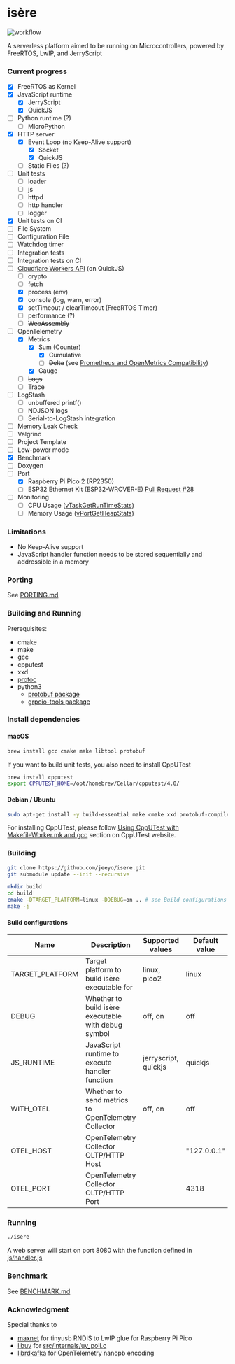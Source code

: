 # isère

![workflow](https://github.com/jeeyo/isere/actions/workflows/ci.yml/badge.svg)

A serverless platform aimed to be running on Microcontrollers, powered by FreeRTOS, LwIP, and JerryScript

### Current progress

- [x] FreeRTOS as Kernel
- [x] JavaScript runtime
  - [x] JerryScript
  - [x] QuickJS
- [ ] Python runtime (?)
  - [ ] MicroPython
- [x] HTTP server
  - [x] Event Loop (no Keep-Alive support)
    - [x] Socket
    - [x] QuickJS
  - [ ] Static Files (?)
- [ ] Unit tests
  - [ ] loader
  - [ ] js
  - [ ] httpd
  - [ ] http handler
  - [ ] logger
- [x] Unit tests on CI
- [ ] File System
- [ ] Configuration File
- [ ] Watchdog timer
- [ ] Integration tests
- [ ] Integration tests on CI
- [ ] [Cloudflare Workers API](https://developers.cloudflare.com/workers/runtime-apis/) (on QuickJS)
  - [ ] crypto
  - [ ] fetch
  - [x] process (env)
  - [x] console (log, warn, error)
  - [x] setTimeout / clearTimeout (FreeRTOS Timer)
  - [ ] performance (?)
  - [ ] ~~WebAssembly~~
- [ ] OpenTelemetry
  - [x] Metrics
    - [x] Sum (Counter)
      - [x] Cumulative
      - [ ] ~~Delta~~ (see [Prometheus and OpenMetrics Compatibility](https://opentelemetry.io/docs/specs/otel/compatibility/prometheus_and_openmetrics/#sums))
    - [x] Gauge
  - [ ] ~~Logs~~
  - [ ] Trace
- [ ] LogStash
  - [ ] unbuffered printf()
  - [ ] NDJSON logs
  - [ ] Serial-to-LogStash integration
- [ ] Memory Leak Check
- [ ] Valgrind
- [ ] Project Template
- [ ] Low-power mode
- [x] Benchmark
- [ ] Doxygen
- [ ] Port
  - [x] Raspberry Pi Pico 2 (RP2350)
  - [ ] ESP32 Ethernet Kit (ESP32-WROVER-E) [Pull Request #28](https://github.com/jeeyo/isere/pull/28)
- [ ] Monitoring
  - [ ] CPU Usage ([vTaskGetRunTimeStats](https://www.freertos.org/rtos-run-time-stats.html))
  - [ ] Memory Usage ([vPortGetHeapStats](https://www.freertos.org/a00111.html))

### Limitations

- No Keep-Alive support
- JavaScript handler function needs to be stored sequentially and addressible in a memory

### Porting

See [PORTING.md](PORTING.md)

### Building and Running

Prerequisites:
- cmake
- make
- gcc
- cpputest
- xxd
- [protoc](https://grpc.io/docs/protoc-installation/)
- python3
  - [protobuf package](https://pypi.org/project/protobuf/)
  - [grpcio-tools package](https://pypi.org/project/grpcio-tools/)

### Install dependencies

#### macOS

```zsh
brew install gcc cmake make libtool protobuf
```

If you want to build unit tests, you also need to install CppUTest

```zsh
brew install cpputest
export CPPUTEST_HOME=/opt/homebrew/Cellar/cpputest/4.0/
```

#### Debian / Ubuntu

```bash
sudo apt-get install -y build-essential make cmake xxd protobuf-compiler
```

For installing CppUTest, please follow [Using CppUTest with MakefileWorker.mk and gcc](https://cpputest.github.io/) section on CppUTest website.

### Building

```sh
git clone https://github.com/jeeyo/isere.git
git submodule update --init --recursive

mkdir build
cd build
cmake -DTARGET_PLATFORM=linux -DDEBUG=on .. # see Build configurations for more options
make -j
```

#### Build configurations

|Name|Description|Supported values|Default value|
|-|-|-|-|
|TARGET_PLATFORM|Target platform to build isère executable for|linux, pico2|linux|
|DEBUG|Whether to build isère executable with debug symbol|off, on|off|
|JS_RUNTIME|JavaScript runtime to execute handler function|jerryscript, quickjs|quickjs|
|WITH_OTEL|Whether to send metrics to OpenTelemetry Collector|off, on|off|
|OTEL_HOST|OpenTelemetry Collector OLTP/HTTP Host||"127.0.0.1"|
|OTEL_PORT|OpenTelemetry Collector OLTP/HTTP Port||4318|

### Running

```sh
./isere
```

A web server will start on port 8080 with the function defined in [js/handler.js](js/handler.js)

### Benchmark

See [BENCHMARK.md](BENCHMARK.md)

### Acknowledgment

Special thanks to

- [maxnet](https://github.com/maxnet/pico-webserver/) for tinyusb RNDIS to LwIP glue for Raspberry Pi Pico
- [libuv](https://github.com/libuv/libuv) for [src/internals/uv_poll.c](src/internals/uv_poll.c)
- [librdkafka](https://github.com/confluentinc/librdkafka) for OpenTelemetry nanopb encoding

